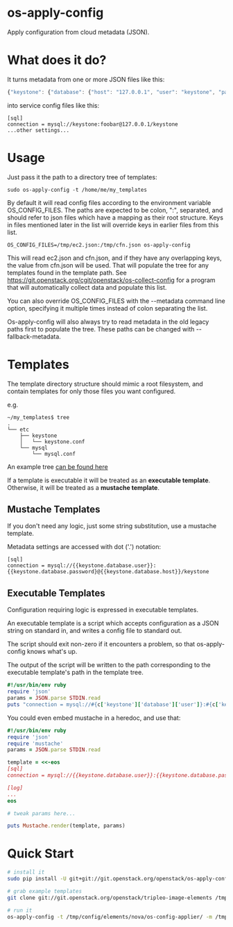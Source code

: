 os-apply-config
===============

Apply configuration from cloud metadata (JSON).


# What does it do?

It turns metadata from one or more JSON files like this:
```javascript
{"keystone": {"database": {"host": "127.0.0.1", "user": "keystone", "password": "foobar"}}}
```
into service config files like this:
```
[sql]
connection = mysql://keystone:foobar@127.0.0.1/keystone
...other settings...
```

# Usage

Just pass it the path to a directory tree of templates:
```
sudo os-apply-config -t /home/me/my_templates
```

By default it will read config files according to the environment variable
OS_CONFIG_FILES. The paths are expected to be colon, ":", separated, and should
refer to json files which have a mapping as their root structure. Keys
in files mentioned later in the list will override keys in earlier files
from this list.

```
OS_CONFIG_FILES=/tmp/ec2.json:/tmp/cfn.json os-apply-config
```

This will read ec2.json and cfn.json, and if they have any
overlapping keys, the value from cfn.json will be used. That will
populate the tree for any templates found in the template path. See
https://git.openstack.org/cgit/openstack/os-collect-config for a program
that will automatically collect data and populate this list.

You can also override OS_CONFIG_FILES with the --metadata command line
option, specifying it multiple times instead of colon separating the list.

Os-apply-config will also always try to read metadata in the old
legacy paths first to populate the tree. These paths can be changed
with --fallback-metadata.

# Templates

The template directory structure should mimic a root filesystem, and contain templates for only those files you want configured.

e.g.
```
~/my_templates$ tree
.
└── etc
    ├── keystone
    │   └── keystone.conf
    └── mysql
        └── mysql.conf
```

An example tree [can be found here](http://git.openstack.org/cgit/openstack/tripleo-image-elements/tree/elements/keystone/os-config-applier)

If a template is executable it will be treated as an **executable template**.
Otherwise, it will be treated as a **mustache template**.

## Mustache Templates

If you don't need any logic, just some string substitution, use a mustache template.

Metadata settings are accessed with dot ('.') notation:

```
[sql]
connection = mysql://{{keystone.database.user}}:{{keystone.database.password}@{{keystone.database.host}}/keystone
```

## Executable Templates

Configuration requiring logic is expressed in executable templates.

An executable template is a script which accepts configuration as a JSON string on standard in, and writes a config file to standard out.

The script should exit non-zero if it encounters a problem, so that os-apply-config knows what's up.

The output of the script will be written to the path corresponding to the executable template's path in the template tree.


```ruby
#!/usr/bin/env ruby
require 'json'
params = JSON.parse STDIN.read
puts "connection = mysql://#{c['keystone']['database']['user']}:#{c['keystone']['database']['password']}@#{c['keystone']['database']['host']}/keystone"
```

You could even embed mustache in a heredoc, and use that:
```ruby
#!/usr/bin/env ruby
require 'json'
require 'mustache'
params = JSON.parse STDIN.read

template = <<-eos
[sql]
connection = mysql://{{keystone.database.user}}:{{keystone.database.password}}@{{keystone.database.host}}/keystone

[log]
...
eos

# tweak params here...

puts Mustache.render(template, params)
```

# Quick Start
```bash
# install it
sudo pip install -U git+git://git.openstack.org/openstack/os-apply-config.git

# grab example templates
git clone git://git.openstack.org/openstack/tripleo-image-elements /tmp/config

# run it
os-apply-config -t /tmp/config/elements/nova/os-config-applier/ -m /tmp/config/elements/boot-stack/config.json -o /tmp/config_output
```
